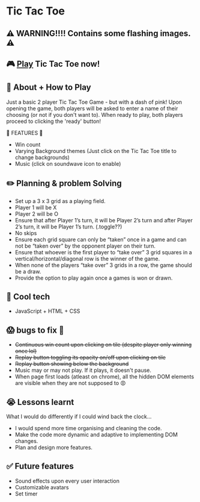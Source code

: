 # Tic Tac Toe

## :warning: WARNING!!!! Contains some flashing images. :warning:

## :video_game: [Play](https://kateyvonnenow.github.io/tic-tac-toe/) Tic Tac Toe now!

## :book: About + How to Play

Just a basic 2 player Tic Tac Toe Game - but with a dash of pink! 
Upon opening the game, both players will be asked to enter a name of their choosing (or not if you don't want to). When ready to play, both players proceed to clicking the 'ready' button!

:cake: FEATURES :cake:
- Win count
- Varying Background themes (Just click on the Tic Tac Toe title to change backgrounds)
- Music (click on soundwave icon to enable)

## :pencil2: Planning & problem Solving

- Set up a 3 x 3 grid as a playing field.
- Player 1 will be X
- Player 2 will be O
- Ensure that after Player 1’s turn, it will be Player 2’s turn and after Player 2’s turn, it will be Player 1’s turn. (.toggle??)
- No skips
- Ensure each grid square can only be “taken” once in a game and can not be “taken over” by the opponent player on their turn.
- Ensure that whoever is the first player to “take over” 3 grid squares in a vertical/horizontal/diagonal row is the winner of the game.
- When none of the players “take over” 3 grids in a row, the game should be a draw.
- Provide the option to play again once a games is won or drawn.

## :rocket: Cool tech

- JavaScript + HTML + CSS

## :scream: bugs to fix :shit:

- ~~Continuous win count upon clicking on tile (despite player only winning once lol)~~
- ~~Replay button toggling its opacity on/off upon clicking on tile~~
- ~~Replay button showing below the background~~
- Music may or may not play. If it plays, it doesn't pause.
- When page first loads (atleast on chrome), all the hidden DOM elements are visible when they are not supposed to :rage:

## :sob: Lessons learnt

What I would do differently if I could wind back the clock...

- I would spend more time organising and cleaning the code.
- Make the code more dynamic and adaptive to implementing DOM changes.
- Plan and design more features.

## :white_check_mark: Future features

- Sound effects upon every user interaction
- Customizable avatars
- Set timer
